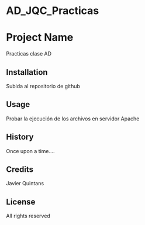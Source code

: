 # AD_JQC_Practicas
# Project Name

Practicas clase AD

## Installation

Subida al repositorio de github

## Usage

Probar la ejecución de los archivos en servidor Apache

## History

Once upon a time....

## Credits

Javier Quintans

## License

All rights reserved

